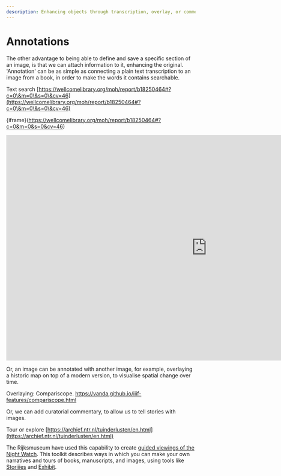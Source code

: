 ```yaml
---
description: Enhancing objects through transcription, overlay, or commentary
---
```


# Annotations

The other advantage to being able to define and save a specific section of an image, is that we can attach information to it, enhancing the original. 'Annotation' can be as simple as connecting a plain text transcription to an image from a book, in order to make the words it contains searchable.&#x20;

Text search [https://wellcomelibrary.org/moh/report/b18250464#?c=0\&m=0\&s=0\&cv=46](https://wellcomelibrary.org/moh/report/b18250464#?c=0\&m=0\&s=0\&cv=46)

{iframe}(https://wellcomelibrary.org/moh/report/b18250464#?c=0&m=0&s=0&cv=46)

<iframe src="https://iiif.wellcomecollection.org/presentation/v2/b18250464#?updateStatistics=false&embedded=true&c=0&m=0&s=0&cv=0&config=&locales=en-GB:English (GB),cy-GB:Cymraeg (xx-XX)&xywh=-1.5651,0,4.1302,1.6123&r=0" data-canvasindex="46" width="1068" height="600" allowfullscreen frameborder="0"></iframe>

Or, an image can be annotated with another image, for example, overlaying a historic map on top of a modern version, to visualise spatial change over time.&#x20;

Overlaying: Compariscope. https://vanda.github.io/iiif-features/compariscope.html

Or, we can add curatorial commentary, to allow us to tell stories with images.&#x20;

Tour or explore [https://archief.ntr.nl/tuinderlusten/en.html](https://archief.ntr.nl/tuinderlusten/en.html)

The Rijksmuseum have used this capability to create [guided viewings of the Night Watch](https://beleefdenachtwacht.nl/en). This toolkit describes ways in which you can make your own narratives and tours of books, manuscripts, and images, using tools like [Storiiies](broken-reference) and [Exhibit](broken-reference).
